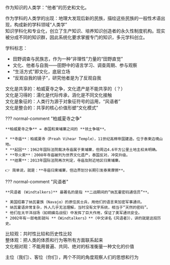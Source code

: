 作为知识的人类学：“他者”的历史和文化。

作为学科的人类学的出现：地理大发现后新的民族，描绘这些民族的一般性术语出现，构成新的学科领域“人类学”  
知识学科化和专业化，创立了生产知识、培养知识创造者的永久性制度机构。现实被分成不同的知识群，因此系统化要求掌握专门的知识，多元学科创立。

学科标志：

- 田野调查与民族志，作为一种“非理性”力量的“田野直觉”
- 文化、他者与自我——田野中的语言学习、调查周期、参与观察
- “生活方式”即文化，底层立场
- “反观自我的镜子”，研究他者是为了反观自我

文化是共享的：柏威夏寺之争，文化遗产是不能共享的（？）  
文化是习得的：濡化是代际传承，涵化是不同文化接触  
文化是象征的：人类行为源于对象征符号的运用，“风语者”  
文化是整合的：共享的核心价值形塑“文化模式”

??? normal-comment "柏威夏寺之争"

    **柏威夏寺之争** = 泰国和柬埔寨之间的 **领土争端**。

    * **寺庙**：柏威夏寺（Preah Vihear Temple），11世纪高棉帝国建造，位于泰柬边境山地。
    * **起因**：1962年国际法院裁决寺庙属于柬埔寨，但周边4.6平方公里土地主权未明确。
    * **导火索**：2008年寺庙被列为世界文化遗产，泰国反对，冲突升级。
    * **结果**：2013年国际法院再次判定，寺庙及附近地区归柬埔寨。

    👉 简单说，就是：**寺庙归柬埔寨，但边界划分长期引发泰柬摩擦**。

??? normal-comment "风语者"

    **风语者 (Windtalkers)** 最著名的是指 **二战期间的“纳瓦霍密码通信员”**。

    * 美国招募了纳瓦霍族（Navajo）的原住民士兵，用他们的语言来加密军事通讯。
    * 纳瓦霍语非常复杂，外人几乎无法理解，当时没有文字系统，相当于“天然的密码”。
    * 他们在太平洋战场（如硫磺岛战役）中发挥了巨大作用，保证了美军通讯安全。
    * 2002年有一部电影就叫 **《Windtalkers》**（中文译名《风语者》），讲的就是这段历史。

比较观：共时性比较和历史性比较  
整体观：把人类的体质和行为等所有方面联系起来  
文化相对观：不能用普遍、共同、绝对的标准衡量一种文化的价值

主位（我们）、客位（你们），两个不同的角度观察人们的思想和行为
